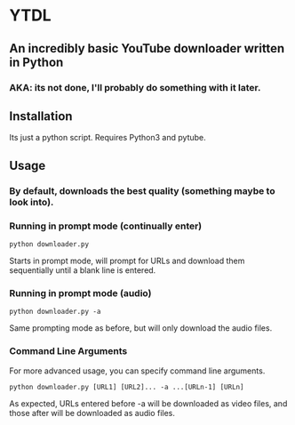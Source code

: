# YTDL

## An incredibly basic YouTube downloader written in Python

### AKA: its not done, I'll probably do something with it later.

## Installation

Its just a python script. Requires Python3 and pytube.

## Usage

### By default, downloads the best quality (something maybe to look into).

### Running in prompt mode (continually enter)

    python downloader.py
Starts in prompt mode, will prompt for URLs and download them sequentially until a blank line is entered.


### Running in prompt mode (audio)
    python downloader.py -a
Same prompting mode as before, but will only download the audio files.


### Command Line Arguments
For more advanced usage, you can specify command line arguments.

    python downloader.py [URL1] [URL2]... -a ...[URLn-1] [URLn]
As expected, URLs entered before -a will be downloaded as video files, and those after will be downloaded as audio files.
